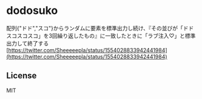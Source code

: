 # dodosuko

配列{"ドド","スコ"}からランダムに要素を標準出力し続け、『その並びが「ドドスコスコスコ」を3回繰り返したもの』に一致したときに「ラブ注入♡」と標準出力して終了する  
[https://twitter.com/Sheeeeepla/status/1554028833942441984](https://twitter.com/Sheeeeepla/status/1554028833942441984)

## License

MIT
